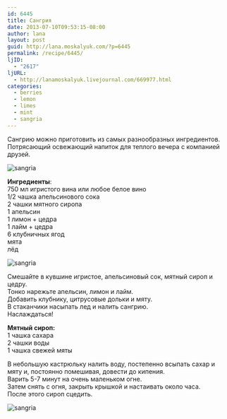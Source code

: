 ```yaml
---
id: 6445
title: Сангрия
date: 2013-07-10T09:53:15-08:00
author: lana
layout: post
guid: http://lana.moskalyuk.com/?p=6445
permalink: /recipe/6445/
ljID:
  - "2617"
ljURL:
  - http://lanamoskalyuk.livejournal.com/669977.html
categories:
  - berries
  - lemon
  - limes
  - mint
  - sangria
---
```

Сангрию можно приготовить из самых разнообразных ингредиентов. Потрясающий освежающий напиток для теплого вечера с компанией друзей.

![sangria](http://farm4.staticflickr.com/3710/9256893280_d144a4c90a_c.jpg) 

**Ингредиенты**:  
750 мл игристого вина или любое белое вино  
1/2 чашка апельсинового сока  
2 чашки мятного сиропа  
1 апельсин  
1 лимон + цедра  
1 лайм + цедра  
6 клубничных ягод  
мята  
лёд

![sangria](http://farm6.staticflickr.com/5343/9254109869_08f3304c8d_c.jpg) 

Смешайте в кувшине игристое, апельсиновый сок, мятный сироп и цедру.  
Тонко нарежьте апельсин, лимон и лайм.  
Добавить клубнику, цитрусовые дольки и мяту.  
В стаканчики насыпать лед и налить сангрию.  
Наслаждаться!

**Мятный сироп:**  
1 чашка сахара  
2 чашки воды  
1 чашка свежей мяты

В небольшую кастрюльку налить воду, постепенно всыпать сахар и мяту и, постоянно помешивая, довести до кипения.  
Варить 5-7 минут на очень маленьком огне.  
Затем снять с огня, закрыть крышкой и настаивать около часа.  
После этого сироп сцедить.

![sangria](http://farm4.staticflickr.com/3778/9254111127_953f06806d_c.jpg)
